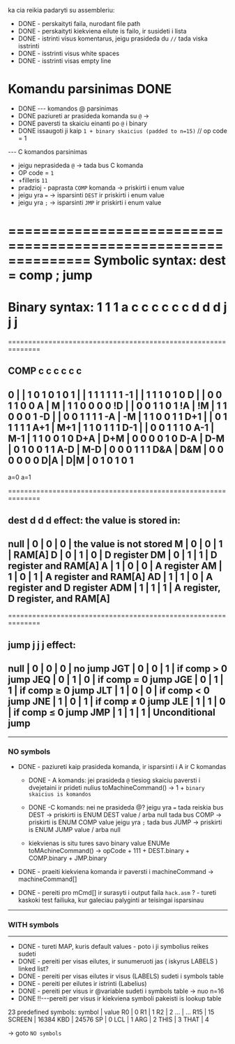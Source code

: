 ka cia reikia padaryti su assembleriu:

- DONE - perskaityti faila, nurodant file path 
- DONE - perskaityti kiekviena eilute is failo, ir susideti i lista
- DONE - istrinti visus komentarus, jeigu prasideda du `//` tada viska isstrinti
- DONE - isstrinti visus white spaces
- DONE - isstrinti visas empty line

# Komandu parsinimas DONE

- DONE --- komandos @ parsinimas
- DONE paziureti ar prasideda komanda su `@` ->
- DONE paversti ta skaiciu einanti po `@` i binary
- DONE issaugoti ji kaip `1 + binary skaicius (padded to n=15)` // op code = 1

--- C komandos parsinimas
- jeigu neprasideda `@` -> tada bus C komanda 
- OP code = `1` 
- +filleris `11`
- pradzioj - paprasta `COMP` komanda -> priskirti i enum value
- jeigu yra `=` -> isparsinti `DEST` ir priskirti i enum value
- jeigu yra `;` -> isparsinti `JMP`  ir priskirti i enum value

==============================================================
Symbolic syntax: dest = comp ; jump
==============================================================
Binary syntax: 1 1 1 a c c c c c c d d d j j j
==============================================================
==============================================================

COMP        c c c c c c
-----------------------
0   |     | 1 0 1 0 1 0
1   |     | 1 1 1 1 1 1
-1  |     | 1 1 1 0 1 0
D   |     | 0 0 1 1 0 0
A   | M   | 1 1 0 0 0 0
!D  |     | 0 0 1 1 0 1
!A  | !M  | 1 1 0 0 0 1
-D  |     | 0 0 1 1 1 1
-A  | -M  | 1 1 0 0 1 1
D+1 |     | 0 1 1 1 1 1
A+1 | M+1 | 1 1 0 1 1 1
D-1 |     | 0 0 1 1 1 0
A-1 | M-1 | 1 1 0 0 1 0
D+A | D+M | 0 0 0 0 1 0
D-A | D-M | 0 1 0 0 1 1
A-D | M-D | 0 0 0 1 1 1
D&A | D&M | 0 0 0 0 0 0
D|A | D|M | 0 1 0 1 0 1
-----------------------
a=0   a=1

==============================================================

dest d d d effect: the value is stored in:
-----------------------------------------------------
null | 0 | 0 | 0 | the value is not stored
M    | 0 | 0 | 1 | RAM[A]
D    | 0 | 1 | 0 | D register
DM   | 0 | 1 | 1 | D register and RAM[A]
A    | 1 | 0 | 0 | A register
AM   | 1 | 0 | 1 | A register and RAM[A]
AD   | 1 | 1 | 0 | A register and D register
ADM  | 1 | 1 | 1 | A register, D register, and RAM[A]
-----------------------------------------------------

==============================================================

jump j j j effect:
--------------------------------------
null | 0 | 0 | 0 | no jump
JGT  | 0 | 0 | 1 | if comp > 0 jump
JEQ  | 0 | 1 | 0 | if comp = 0 jump
JGE  | 0 | 1 | 1 | if comp ≥ 0 jump
JLT  | 1 | 0 | 0 | if comp < 0 jump
JNE  | 1 | 0 | 1 | if comp ≠ 0 jump
JLE  | 1 | 1 | 0 | if comp ≤ 0 jump
JMP  | 1 | 1 | 1 | Unconditional jump
--------------------------------------

--------------------------------------------------

### NO symbols
- DONE - paziureti kaip prasideda komanda, ir isparsinti i A ir C komandas
    - DONE - A komands: jei prasideda `@`
    tiesiog skaiciu paversti i dvejetaini ir prideti nulius
    toMachineCommand() -> 1 + `binary skaicius is komandos`

    - DONE -C komands: nei ne prasideda @?
    jeigu yra `=` tada reiskia bus DEST -> priskirti is ENUM DEST value / arba null
    tada bus COMP -> priskirti is ENUM COMP value
    jeigu yra `;` tada bus JUMP -> priskirti is ENUM JUMP value / arba null
    - kiekvienas is situ tures savo binary value ENUMe
    toMAchineCommand() -> opCode + 111 + DEST.binary + COMP.binary + JMP.binary

- DONE - praeiti kiekviena komanda ir paversti i machineCommand -> machineCommand[]
- DONE - pereiti pro mCmd[] ir surasyti i output faila `hack.asm` ? - tureti kaskoki test failiuka, kur galeciau palyginti ar teisingai isparsinau


--------------------------------------------------
### WITH symbols
--------------------------------------------------

- DONE - tureti MAP, kuris default values - poto i ji symbolius reikes sudeti
- DONE - pereiti per visas eilutes, ir sunumeruoti jas ( iskyrus LABELS ) linked list?
- DONE - pereiti per visas eilutes ir visus (LABELS) sudeti i symbols table
- DONE - pereiti per eilutes ir istrinti (Labelius)
- DONE - pereiti per visus ir @variable sudeti i symbols table -> nuo n=16
- DONE !!---pereiti per visus ir kiekviena symboli pakeisti is lookup table

23 predefined symbols:
symbol | value
R0     | 0
R1     | 1
R2     | 2
...    | ...
R15    | 15
SCREEN | 16384
KBD    | 24576
SP     | 0
LCL    | 1
ARG    | 2
THIS   | 3
THAT   | 4

-> goto `NO symbols`


